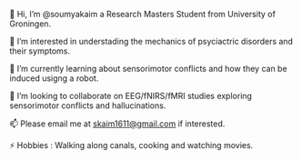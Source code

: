 👋 Hi, I’m @soumyakaim a Research Masters Student from University of Groningen. 

👀 I’m interested in understading the mechanics of psyciactric disorders and their symptoms. 

🌱 I’m currently learning about sensorimotor conflicts and how they can be induced usigng a robot. 

💞️ I’m looking to collaborate on EEG/fNIRS/fMRI studies exploring sensorimotor conflicts and hallucinations. 

📫 Please email me at skaim1611@gmail.com if interested. 

⚡ Hobbies : Walking along canals, cooking and watching movies. 

<!---
soumyakaim/soumyakaim is a ✨ special ✨ repository because its `README.md` (this file) appears on your GitHub profile.
You can click the Preview link to take a look at your changes.
--->
